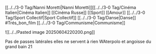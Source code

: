 [[../../3-0 Tag/Nanni Moretti|Nanni Moretti]][[../../3-0 Tag/Cinéma Italien|Cinéma Italien]] [[Cinéma Russe]] [[Sport]] [[Amour]] [[../../3-0 Tag/Sport Collectif|Sport Collectif]] [[../../3-0 Tag/Danse|Danse]] #Trés_bon_film [[../../3-0 Tag/Communisme|Communisme]]

![[../../Pasted image 20250604220200.png]]

Pas de passes latérales elles ne servent à rien
WAterpolo et angoisse du grand bain
21
